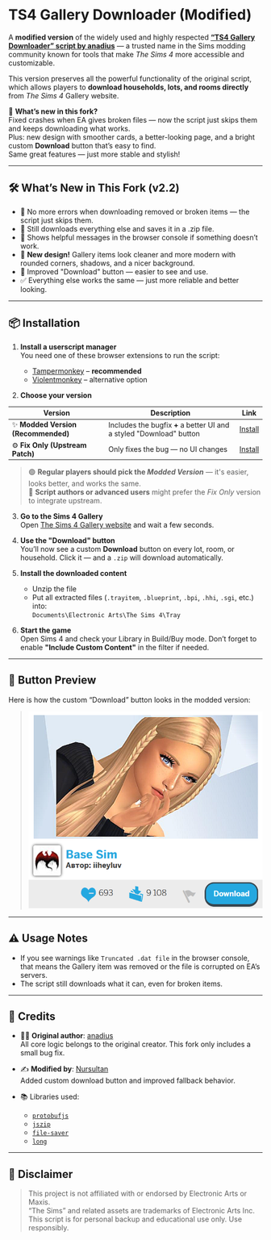 # TS4 Gallery Downloader (Modified)

A **modified version** of the widely used and highly respected [**“TS4 Gallery Downloader” script by anadius**](https://anadius.su/sims-4-gallery-downloader) — a trusted name in the Sims modding community known for tools that make *The Sims 4* more accessible and customizable.

This version preserves all the powerful functionality of the original script, which allows players to **download households, lots, and rooms directly** from *The Sims 4* Gallery website.

🔧 **What’s new in this fork?**  
Fixed crashes when EA gives broken files — now the script just skips them and keeps downloading what works.  
Plus: new design with smoother cards, a better-looking page, and a bright custom **Download** button that’s easy to find.  
Same great features — just more stable and stylish!


---

## 🛠️ What’s New in This Fork (v2.2)

- 🚫 No more errors when downloading removed or broken items — the script just skips them.
- 📁 Still downloads everything else and saves it in a .zip file.
- 🔔 Shows helpful messages in the browser console if something doesn’t work.
- 🎨 **New design!** Gallery items look cleaner and more modern with rounded corners, shadows, and a nicer background.
- 🔘 Improved "Download" button — easier to see and use.
- ✅ Everything else works the same — just more reliable and better looking.

---



## 📦 Installation

1. **Install a userscript manager**  
   You need one of these browser extensions to run the script:
   - [Tampermonkey](https://tampermonkey.net/) – **recommended**
   - [Violentmonkey](https://violentmonkey.github.io/) – alternative option

2. **Choose your version**

| Version | Description | Link |
|--------|-------------|------|
| ✨ **Modded Version (Recommended)** | Includes the bugfix **+** a better UI and a styled "Download" button | [Install](https://github.com/nrksu1tan/TS4-gallery-downloader/raw/refs/heads/main/mod%20versions/TS4%20Gallery%20Downloader%20—%20Fixed%20&%20Enhanced.user.js) |
| ⚙️ **Fix Only (Upstream Patch)** | Only fixes the bug — no UI changes | [Install](https://raw.githubusercontent.com/nrksu1tan/TS4-gallery-downloader/main/sims-4-gallery-downloader-fixed.user.js) |

> 🟢 **Regular players should pick the *Modded Version*** — it's easier, looks better, and works the same.  
> 🧠 **Script authors or advanced users** might prefer the *Fix Only* version to integrate upstream.

3. **Go to the Sims 4 Gallery**  
   Open [The Sims 4 Gallery website](https://www.ea.com/games/the-sims/the-sims-4/pc/gallery) and wait a few seconds.

4. **Use the "Download" button**  
   You’ll now see a custom **Download** button on every lot, room, or household. Click it — and a `.zip` will download automatically.

5. **Install the downloaded content**  
   - Unzip the file  
   - Put all extracted files (`.trayitem`, `.blueprint`, `.bpi`, `.hhi`, `.sgi`, etc.) into:  
     `Documents\Electronic Arts\The Sims 4\Tray`

6. **Start the game**  
   Open Sims 4 and check your Library in Build/Buy mode. Don’t forget to enable **"Include Custom Content"** in the filter if needed.

---

## 📸 Button Preview

Here is how the custom “Download” button looks in the modded version:


> ![image](https://raw.githubusercontent.com/nrksu1tan/TS4-gallery-downloader/refs/heads/main/assets/demo.png)
> 




---

## ⚠️ Usage Notes

- If you see warnings like `Truncated .dat file` in the browser console, that means the Gallery item was removed or the file is corrupted on EA’s servers.
- The script still downloads what it can, even for broken items.

---

## 🙏 Credits

- 👨‍💻 **Original author**: [anadius](https://github.com/anadius)  
  All core logic belongs to the original creator. This fork only includes a small bug fix.
- ✍️ **Modified by**: [Nursultan](https://github.com/nrksu1tan)  
  Added custom download button and improved fallback behavior.

- 📚 Libraries used:  
  - [`protobufjs`](https://www.npmjs.com/package/protobufjs)  
  - [`jszip`](https://www.npmjs.com/package/jszip)  
  - [`file-saver`](https://www.npmjs.com/package/file-saver)  
  - [`long`](https://www.npmjs.com/package/long)

---

## 📜 Disclaimer

> This project is not affiliated with or endorsed by Electronic Arts or Maxis.  
> “The Sims” and related assets are trademarks of Electronic Arts Inc.  
> This script is for personal backup and educational use only. Use responsibly.
